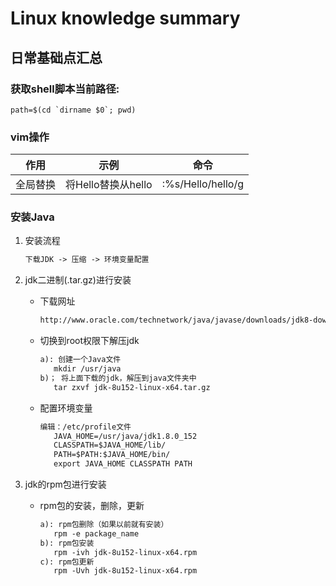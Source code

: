 # Linux knowledge summary

## 日常基础点汇总

### 获取shell脚本当前路径:

```shell
path=$(cd `dirname $0`; pwd)
```

### vim操作

| 作用   | 示例             | 命令                |
| ---- | -------------- | ----------------- |
| 全局替换 | 将Hello替换从hello | :%s/Hello/hello/g |

### 安装Java

1. 安装流程

   ```markdown
   下载JDK -> 压缩 -> 环境变量配置
   ```

2. jdk二进制(.tar.gz)进行安装

   * 下载网址

     ```markdown
     http://www.oracle.com/technetwork/java/javase/downloads/jdk8-downloads-2133151.html
     ```

   * 切换到root权限下解压jdk

     ```markdown
     a): 创建一个Java文件
     	mkdir /usr/java
     b)； 将上面下载的jdk，解压到java文件夹中
     	tar zxvf jdk-8u152-linux-x64.tar.gz
     ```

   * 配置环境变量

     ```markdown
     编辑：/etc/profile文件
     	JAVA_HOME=/usr/java/jdk1.8.0_152
     	CLASSPATH=$JAVA_HOME/lib/
     	PATH=$PATH:$JAVA_HOME/bin/
     	export JAVA_HOME CLASSPATH PATH
     ```

3. jdk的rpm包进行安装

   * rpm包的安装，删除，更新

     ```markdown
     a): rpm包删除（如果以前就有安装）
     	rpm -e package_name
     b): rpm包安装
     	rpm -ivh jdk-8u152-linux-x64.rpm
     c): rpm包更新
     	rpm -Uvh jdk-8u152-linux-x64.rpm
     ```

     ​


